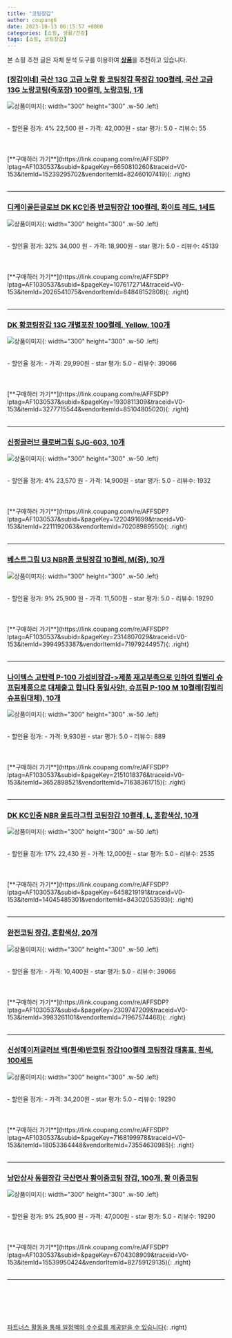 ```yaml
---
title: "코팅장갑"
author: coupang6
date: 2023-10-13 06:15:57 +0800
categories: [쇼핑, 생활/건강]
tags: [쇼핑, 코팅장갑]
---
```


본 쇼핑 추천 글은 자체 분석 도구를 이용하여 [**상품**](https://link.coupang.com/a/bao1ui)을 추천하고 있습니다.

### [[장갑이네] 국산 13G 고급 노랑 황 코팅장갑 목장갑 100켤레, 국산 고급 13G 노랑코팅(죽포장) 100켤레, 노랑코팅, 1개](https://link.coupang.com/re/AFFSDP?lptag=AF1030537&subid=&pageKey=6650810260&traceid=V0-153&itemId=15239295702&vendorItemId=82460107419)

![상품이미지](https://thumbnail8.coupangcdn.com/thumbnails/remote/230x230ex/image/vendor_inventory/d39b/58097e27b554585308498538fc64b775328e7b56094044bf8c657c0c4276.jpg){: width="300" height="300" .w-50 .left}


<br>
- 할인율 정가: 4%  22,500   원
- 가격: 42,000원
- star 평가: 5.0
- 리뷰수: 55
<br>
<br>
<br>
<br>
[**구매하러 가기**](https://link.coupang.com/re/AFFSDP?lptag=AF1030537&subid=&pageKey=6650810260&traceid=V0-153&itemId=15239295702&vendorItemId=82460107419){: .right}
<br>
<br>

---

### [디케이골든글로브 DK KC인증 반코팅장갑 100켤레, 화이트 레드, 1세트](https://link.coupang.com/re/AFFSDP?lptag=AF1030537&subid=&pageKey=1076172714&traceid=V0-153&itemId=2026541075&vendorItemId=84848152808)

![상품이미지](https://thumbnail10.coupangcdn.com/thumbnails/remote/230x230ex/image/operator/2026541075/47077bb1-a0b6-fc4c-e06b-0fcb35fe71af.jpg){: width="300" height="300" .w-50 .left}


<br>
- 할인율 정가: 32%  34,000   원
- 가격: 18,900원
- star 평가: 5.0
- 리뷰수: 45139
<br>
<br>
<br>
<br>
[**구매하러 가기**](https://link.coupang.com/re/AFFSDP?lptag=AF1030537&subid=&pageKey=1076172714&traceid=V0-153&itemId=2026541075&vendorItemId=84848152808){: .right}
<br>
<br>

---

### [DK 황코팅장갑 13G 개별포장 100켤레, Yellow, 100개](https://link.coupang.com/re/AFFSDP?lptag=AF1030537&subid=&pageKey=1930811309&traceid=V0-153&itemId=3277715544&vendorItemId=85104805020)

![상품이미지](https://thumbnail8.coupangcdn.com/thumbnails/remote/230x230ex/image/vendor_inventory/1ae4/8ec83e9b44d240ae86ccb7a10b6a397eff40de584b43e98fa4291b3cdaaf.jpg){: width="300" height="300" .w-50 .left}


<br>
- 할인율 정가: 
- 가격: 29,990원
- star 평가: 5.0
- 리뷰수: 39066
<br>
<br>
<br>
<br>
[**구매하러 가기**](https://link.coupang.com/re/AFFSDP?lptag=AF1030537&subid=&pageKey=1930811309&traceid=V0-153&itemId=3277715544&vendorItemId=85104805020){: .right}
<br>
<br>

---

### [신정글러브 클로버그립 SJG-603, 10개](https://link.coupang.com/re/AFFSDP?lptag=AF1030537&subid=&pageKey=1220491699&traceid=V0-153&itemId=2211192063&vendorItemId=70208989550)

![상품이미지](https://thumbnail6.coupangcdn.com/thumbnails/remote/230x230ex/image/retail/images/4975999419893479-5813edb3-9796-464c-baa8-c328e8f83cfa.jpg){: width="300" height="300" .w-50 .left}


<br>
- 할인율 정가: 4%  23,570   원
- 가격: 14,900원
- star 평가: 5.0
- 리뷰수: 1932
<br>
<br>
<br>
<br>
[**구매하러 가기**](https://link.coupang.com/re/AFFSDP?lptag=AF1030537&subid=&pageKey=1220491699&traceid=V0-153&itemId=2211192063&vendorItemId=70208989550){: .right}
<br>
<br>

---

### [베스트그립 U3 NBR폼 코팅장갑 10켤레, M(중), 10개](https://link.coupang.com/re/AFFSDP?lptag=AF1030537&subid=&pageKey=2314807029&traceid=V0-153&itemId=3994953387&vendorItemId=71979244957)

![상품이미지](https://thumbnail7.coupangcdn.com/thumbnails/remote/230x230ex/image/vendor_inventory/0f89/65c270af22caa4d7233894f0a45b7076839e1f1e7d9b471b5afd25814ab2.jpg){: width="300" height="300" .w-50 .left}


<br>
- 할인율 정가: 9%  25,900   원
- 가격: 11,500원
- star 평가: 5.0
- 리뷰수: 19290
<br>
<br>
<br>
<br>
[**구매하러 가기**](https://link.coupang.com/re/AFFSDP?lptag=AF1030537&subid=&pageKey=2314807029&traceid=V0-153&itemId=3994953387&vendorItemId=71979244957){: .right}
<br>
<br>

---

### [나이텍스 고탄력 P-100 가성비장갑-\>제품 재고부족으로 인하여 킴벌리 슈프림제품으로 대체출고 합니다 동일사양!, 슈프림 P-100 M 10켤레(킴벌리슈프림대체), 10개](https://link.coupang.com/re/AFFSDP?lptag=AF1030537&subid=&pageKey=2151018376&traceid=V0-153&itemId=3652898521&vendorItemId=71638361715)

![상품이미지](https://thumbnail9.coupangcdn.com/thumbnails/remote/230x230ex/image/vendor_inventory/193c/4e93d63ea336948873dfead47b8dc12ff3b4a7ab21ebe2ef98b205e7e2b4.jpg){: width="300" height="300" .w-50 .left}


<br>
- 할인율 정가: 
- 가격: 9,930원
- star 평가: 5.0
- 리뷰수: 889
<br>
<br>
<br>
<br>
[**구매하러 가기**](https://link.coupang.com/re/AFFSDP?lptag=AF1030537&subid=&pageKey=2151018376&traceid=V0-153&itemId=3652898521&vendorItemId=71638361715){: .right}
<br>
<br>

---

### [DK KC인증 NBR 울트라그립 코팅장갑 10켤레, L, 혼합색상, 10개](https://link.coupang.com/re/AFFSDP?lptag=AF1030537&subid=&pageKey=6458219191&traceid=V0-153&itemId=14045485301&vendorItemId=84302053593)

![상품이미지](https://thumbnail9.coupangcdn.com/thumbnails/remote/230x230ex/image/vendor_inventory/9611/4b3f79529bd8a4789478badf57ddd8eef9da43811f81f9249c7f903bcf84.jpg){: width="300" height="300" .w-50 .left}


<br>
- 할인율 정가: 17%  22,430   원
- 가격: 12,000원
- star 평가: 5.0
- 리뷰수: 2535
<br>
<br>
<br>
<br>
[**구매하러 가기**](https://link.coupang.com/re/AFFSDP?lptag=AF1030537&subid=&pageKey=6458219191&traceid=V0-153&itemId=14045485301&vendorItemId=84302053593){: .right}
<br>
<br>

---

### [완전코팅 장갑, 혼합색상, 20개](https://link.coupang.com/re/AFFSDP?lptag=AF1030537&subid=&pageKey=2309747209&traceid=V0-153&itemId=3983261101&vendorItemId=71967574468)

![상품이미지](https://thumbnail6.coupangcdn.com/thumbnails/remote/230x230ex/image/retail/images/2020/10/28/11/8/dfdf17fa-fbe1-4ba0-961b-8834a4ff37f3.jpg){: width="300" height="300" .w-50 .left}


<br>
- 할인율 정가: 
- 가격: 10,400원
- star 평가: 5.0
- 리뷰수: 39066
<br>
<br>
<br>
<br>
[**구매하러 가기**](https://link.coupang.com/re/AFFSDP?lptag=AF1030537&subid=&pageKey=2309747209&traceid=V0-153&itemId=3983261101&vendorItemId=71967574468){: .right}
<br>
<br>

---

### [신성메이저글러브 백(흰색)반코팅 장갑100켤레 코팅장갑 태흥표, 흰색, 100세트](https://link.coupang.com/re/AFFSDP?lptag=AF1030537&subid=&pageKey=7168199978&traceid=V0-153&itemId=18053364448&vendorItemId=73554630985)

![상품이미지](https://thumbnail7.coupangcdn.com/thumbnails/remote/230x230ex/image/vendor_inventory/a25a/058aeb29ee4295bf89e79b3472fb9f5477e7ddbdcf3020231fe0f4fb12c7.jpg){: width="300" height="300" .w-50 .left}


<br>
- 할인율 정가: 
- 가격: 34,200원
- star 평가: 5.0
- 리뷰수: 19290
<br>
<br>
<br>
<br>
[**구매하러 가기**](https://link.coupang.com/re/AFFSDP?lptag=AF1030537&subid=&pageKey=7168199978&traceid=V0-153&itemId=18053364448&vendorItemId=73554630985){: .right}
<br>
<br>

---

### [낭만상사 동원장갑 국산면사 황이중코팅 장갑, 100개, 황 이중코팅](https://link.coupang.com/re/AFFSDP?lptag=AF1030537&subid=&pageKey=6704308909&traceid=V0-153&itemId=15539950424&vendorItemId=82759129135)

![상품이미지](https://thumbnail9.coupangcdn.com/thumbnails/remote/230x230ex/image/vendor_inventory/dfa4/cb43c963d845c511d4870fe6254ffab9227b2999366dd7f61b4fcd220290.JPG){: width="300" height="300" .w-50 .left}


<br>
- 할인율 정가: 9%  25,900   원
- 가격: 47,000원
- star 평가: 5.0
- 리뷰수: 19290
<br>
<br>
<br>
<br>
[**구매하러 가기**](https://link.coupang.com/re/AFFSDP?lptag=AF1030537&subid=&pageKey=6704308909&traceid=V0-153&itemId=15539950424&vendorItemId=82759129135){: .right}
<br>
<br>

---
<br><br><br><br><br> [파트너스 활동을 통해 일정액의 수수료를 제공받을 수 있습니다](https://link.coupang.com/a/bao1ui){: .right}